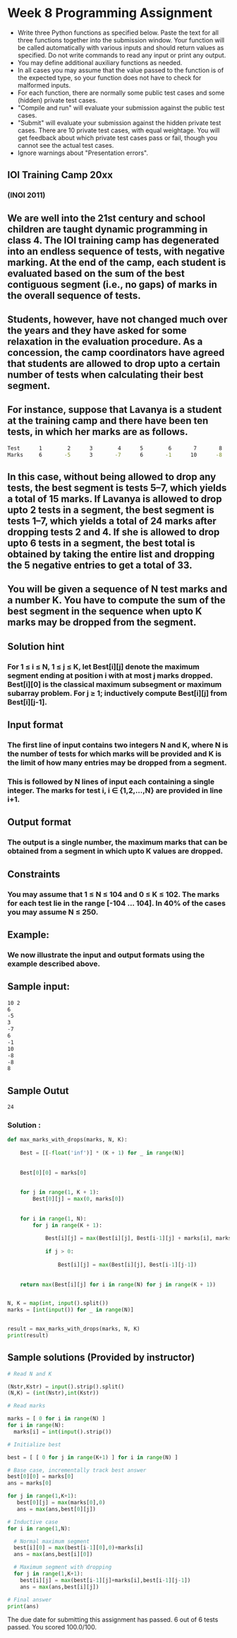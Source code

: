 # Week 8 Programming Assignment

- Write three Python functions as specified below. Paste the text for all three functions together into the submission window. Your function will be called automatically with various inputs and should return values as specified. Do not write commands to read any input or print any output.
- You may define additional auxiliary functions as needed.
- In all cases you may assume that the value passed to the function is of the expected type, so your function does not have to check for malformed inputs.
- For each function, there are normally some public test cases and some (hidden) private test cases.
- "Compile and run" will evaluate your submission against the public test cases.
- "Submit" will evaluate your submission against the hidden private test cases. There are 10 private test cases, with equal weightage. You will get feedback about which private test cases pass or fail, though you cannot see the actual test cases.
- Ignore warnings about "Presentation errors".


## IOI Training Camp 20xx
### (INOI 2011)

## We are well into the 21st century and school children are taught dynamic programming in class 4. The IOI training camp has degenerated into an endless sequence of tests, with negative marking. At the end of the camp, each student is evaluated based on the sum of the best contiguous segment (i.e., no gaps) of marks in the overall sequence of tests.

## Students, however, have not changed much over the years and they have asked for some relaxation in the evaluation procedure. As a concession, the camp coordinators have agreed that students are allowed to drop upto a certain number of tests when calculating their best segment.

## For instance, suppose that Lavanya is a student at the training camp and there have been ten tests, in which her marks are as follows.

```bash
Test	  1  	   2  	  3  	   4  	  5  	   6  	   7  	   8  	   9  	  10  
Marks	  6  	  -5  	  3  	  -7  	  6  	  -1  	  10  	  -8  	  -8  	  8  
```

## In this case, without being allowed to drop any tests, the best segment is tests 5–7, which yields a total of 15 marks. If Lavanya is allowed to drop upto 2 tests in a segment, the best segment is tests 1–7, which yields a total of 24 marks after dropping tests 2 and 4. If she is allowed to drop upto 6 tests in a segment, the best total is obtained by taking the entire list and dropping the 5 negative entries to get a total of 33.

## You will be given a sequence of N test marks and a number K. You have to compute the sum of the best segment in the sequence when upto K marks may be dropped from the segment.

## Solution hint

### For 1 ≤ i ≤ N, 1 ≤ j ≤ K, let Best[i][j] denote the maximum segment ending at position i with at most j marks dropped. Best[i][0] is the classical maximum subsegment or maximum subarray problem. For j ≥ 1; inductively compute Best[i][j] from Best[i][j-1].

## Input format

### The first line of input contains two integers N and K, where N is the number of tests for which marks will be provided and K is the limit of how many entries may be dropped from a segment.

### This is followed by N lines of input each containing a single integer. The marks for test i, i ∈ {1,2,…,N} are provided in line i+1.

## Output format

### The output is a single number, the maximum marks that can be obtained from a segment in which upto K values are dropped.

## Constraints

### You may assume that 1 ≤ N ≤ 104 and 0 ≤ K ≤ 102. The marks for each test lie in the range [-104 … 104]. In 40% of the cases you may assume N ≤ 250.

## Example:

### We now illustrate the input and output formats using the example described above.

## Sample input:

```bash 
10 2
6
-5
3
-7
6
-1
10
-8
-8
8
```

## Sample Outut

```bash
24
```

### Solution :

```python
def max_marks_with_drops(marks, N, K):
    
    Best = [[-float('inf')] * (K + 1) for _ in range(N)]
    
    
    Best[0][0] = marks[0]
    
    
    for j in range(1, K + 1):
        Best[0][j] = max(0, marks[0])  
    
    
    for i in range(1, N):
        for j in range(K + 1):
            
            Best[i][j] = max(Best[i][j], Best[i-1][j] + marks[i], marks[i])
            
            if j > 0:
                
                Best[i][j] = max(Best[i][j], Best[i-1][j-1])
    
    
    return max(Best[i][j] for i in range(N) for j in range(K + 1))


N, K = map(int, input().split())
marks = [int(input()) for _ in range(N)]


result = max_marks_with_drops(marks, N, K)
print(result)
```

## Sample solutions (Provided by instructor)


```python
# Read N and K

(Nstr,Kstr) = input().strip().split()
(N,K) = (int(Nstr),int(Kstr))

# Read marks

marks = [ 0 for i in range(N) ]
for i in range(N):
  marks[i] = int(input().strip())

# Initialize best

best = [ [ 0 for j in range(K+1) ] for i in range(N) ]

# Base case, incrementally track best answer
best[0][0] = marks[0]
ans = marks[0]

for j in range(1,K+1):
   best[0][j] = max(marks[0],0)
   ans = max(ans,best[0][j])

# Inductive case
for i in range(1,N):

  # Normal maximum segment
  best[i][0] = max(best[i-1][0],0)+marks[i]
  ans = max(ans,best[i][0])

  # Maximum segment with dropping
  for j in range(1,K+1):
    best[i][j] = max(best[i-1][j]+marks[i],best[i-1][j-1])
    ans = max(ans,best[i][j])

# Final answer
print(ans)
```

The due date for submitting this assignment has passed.
6 out of 6 tests passed.
You scored 100.0/100.
